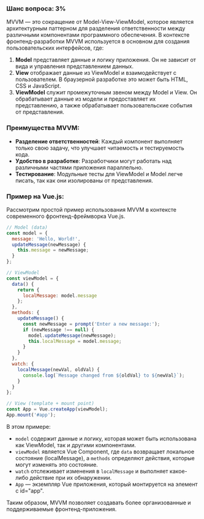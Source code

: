 ### Шанс вопроса: 3%

MVVM — это сокращение от Model-View-ViewModel, которое является архитектурным паттерном для разделения ответственности между различными компонентами программного обеспечения. В контексте фронтенд-разработки MVVM используется в основном для создания пользовательских интерфейсов, где:

1. **Model** представляет данные и логику приложения. Он не зависит от вида и управления представлением данных.
2. **View** отображает данные из ViewModel и взаимодействует с пользователем. В браузерной разработке это может быть HTML, CSS и JavaScript.
3. **ViewModel** служит промежуточным звеном между Model и View. Он обрабатывает данные из модели и предоставляет их представлению, а также обрабатывает пользовательские события от представления.

### Преимущества MVVM:
- **Разделение ответственностей**: Каждый компонент выполняет только свою задачу, что улучшает читаемость и тестируемость кода.
- **Удобство в разработке**: Разработчики могут работать над различными частями приложения параллельно.
- **Тестирование**: Модульные тесты для ViewModel и Model легче писать, так как они изолированы от представления.

### Пример на Vue.js:
Рассмотрим простой пример использования MVVM в контексте современного фронтенд-фреймворка Vue.js.

```javascript
// Model (data)
const model = {
  message: 'Hello, World!',
  updateMessage(newMessage) {
    this.message = newMessage;
  }
};

// ViewModel
const viewModel = {
  data() {
    return {
      localMessage: model.message
    };
  },
  methods: {
    updateMessage() {
      const newMessage = prompt('Enter a new message:');
      if (newMessage !== null) {
        model.updateMessage(newMessage);
        this.localMessage = model.message;
      }
    }
  },
  watch: {
    localMessage(newVal, oldVal) {
      console.log(`Message changed from ${oldVal} to ${newVal}`);
    }
  }
};

// View (template + mount point)
const App = Vue.createApp(viewModel);
App.mount('#app');
```

В этом примере:
- `model` содержит данные и логику, которая может быть использована как ViewModel, так и другими компонентами.
- `viewModel` является Vue Component, где `data` возвращает локальное состояние (localMessage), а `methods` определяют действия, которые могут изменять это состояние.
- `watch` отслеживает изменения в `localMessage` и выполняет какое-либо действие при их обнаружении.
- `App` — экземпляр Vue приложения, который монтируется на элемент с id="app".

Таким образом, MVVM позволяет создавать более организованные и поддерживаемые фронтенд-приложения.
